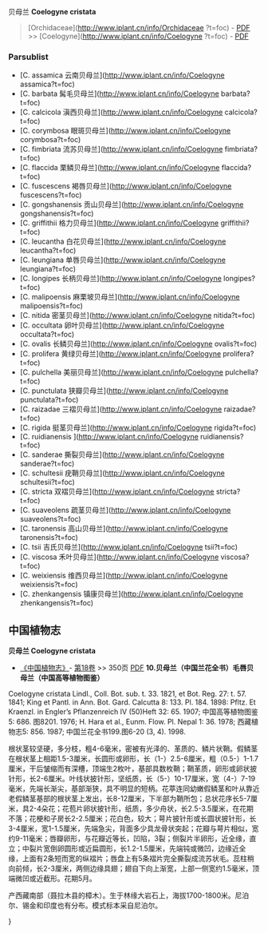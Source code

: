贝母兰 **Coelogyne cristata**

> [Orchidaceae](http://www.iplant.cn/info/Orchidaceae ?t=foc) - [PDF](http://iplant.cn/foc/pdf/Orchidaceae.pdf) >> [Coelogyne](http://www.iplant.cn/info/Coelogyne ?t=foc) - [PDF](http://www.iplant.cn/foc/pdf/Coelogyne.pdf)

### Parsublist

* [C.  assamica  云南贝母兰](http://www.iplant.cn/info/Coelogyne assamica?t=foc)
* [C.  barbata  髯毛贝母兰](http://www.iplant.cn/info/Coelogyne barbata?t=foc)
* [C.  calcicola  滇西贝母兰](http://www.iplant.cn/info/Coelogyne calcicola?t=foc)
* [C.  corymbosa  眼斑贝母兰](http://www.iplant.cn/info/Coelogyne corymbosa?t=foc)
* [C.  fimbriata  流苏贝母兰](http://www.iplant.cn/info/Coelogyne fimbriata?t=foc)
* [C.  flaccida  栗鳞贝母兰](http://www.iplant.cn/info/Coelogyne flaccida?t=foc)
* [C.  fuscescens  褐唇贝母兰](http://www.iplant.cn/info/Coelogyne fuscescens?t=foc)
* [C.  gongshanensis  贡山贝母兰](http://www.iplant.cn/info/Coelogyne gongshanensis?t=foc)
* [C.  griffithii  格力贝母兰](http://www.iplant.cn/info/Coelogyne griffithii?t=foc)
* [C.  leucantha  白花贝母兰](http://www.iplant.cn/info/Coelogyne leucantha?t=foc)
* [C.  leungiana  单唇贝母兰](http://www.iplant.cn/info/Coelogyne leungiana?t=foc)
* [C.  longipes  长柄贝母兰](http://www.iplant.cn/info/Coelogyne longipes?t=foc)
* [C.  malipoensis  麻栗坡贝母兰](http://www.iplant.cn/info/Coelogyne malipoensis?t=foc)
* [C.  nitida  密茎贝母兰](http://www.iplant.cn/info/Coelogyne nitida?t=foc)
* [C.  occultata  卵叶贝母兰](http://www.iplant.cn/info/Coelogyne occultata?t=foc)
* [C.  ovalis  长鳞贝母兰](http://www.iplant.cn/info/Coelogyne ovalis?t=foc)
* [C.  prolifera  黄绿贝母兰](http://www.iplant.cn/info/Coelogyne prolifera?t=foc)
* [C.  pulchella  美丽贝母兰](http://www.iplant.cn/info/Coelogyne pulchella?t=foc)
* [C.  punctulata  狭瓣贝母兰](http://www.iplant.cn/info/Coelogyne punctulata?t=foc)
* [C.  raizadae  三褶贝母兰](http://www.iplant.cn/info/Coelogyne raizadae?t=foc)
* [C.  rigida  挺茎贝母兰](http://www.iplant.cn/info/Coelogyne rigida?t=foc)
* [C.  ruidianensis  ](http://www.iplant.cn/info/Coelogyne ruidianensis?t=foc)
* [C.  sanderae  撕裂贝母兰](http://www.iplant.cn/info/Coelogyne sanderae?t=foc)
* [C.  schultesii  疣鞘贝母兰](http://www.iplant.cn/info/Coelogyne schultesii?t=foc)
* [C.  stricta  双褶贝母兰](http://www.iplant.cn/info/Coelogyne stricta?t=foc)
* [C.  suaveolens  疏茎贝母兰](http://www.iplant.cn/info/Coelogyne suaveolens?t=foc)
* [C.  taronensis  高山贝母兰](http://www.iplant.cn/info/Coelogyne taronensis?t=foc)
* [C.  tsii  吉氏贝母兰](http://www.iplant.cn/info/Coelogyne tsii?t=foc)
* [C.  viscosa  禾叶贝母兰](http://www.iplant.cn/info/Coelogyne viscosa?t=foc)
* [C.  weixiensis  维西贝母兰](http://www.iplant.cn/info/Coelogyne weixiensis?t=foc)
* [C.  zhenkangensis  镇康贝母兰](http://www.iplant.cn/info/Coelogyne zhenkangensis?t=foc)

## 中国植物志

**贝母兰 Coelogyne cristata**

* [《中国植物志》](http://www.iplant.cn/frps)- [第18卷](http://www.iplant.cn/frps/vol/18) >> 350页 [PDF](http://www.iplant.cn/frps/pdf/18/350.pdf)
**10.贝母兰（中国兰花全书）毛唇贝母兰（中国高等植物图鉴）**

Coelogyne cristata Lindl., Coll. Bot. sub. t. 33. 1821, et Bot. Reg. 27: t. 57. 1841; King et Pantl. in Ann. Bot. Gard. Calcutta 8: 133. Pl. 184. 1898: Pfltz. Et Kraenzl. in Engler’s Pflanzenreich IV (50)Heft 32: 65. 1907; 中国高等植物图鉴5: 686. 图8201. 1976; H. Hara et al., Eunm. Flow. Pl. Nepal 1: 36. 1978; 西藏植物志5: 856. 1987; 中国兰花全书199.图6-20 (3, 4). 1998.

根状茎较坚硬，多分枝，粗4-6毫米，密被有光泽的、革质的、鳞片状鞘。假鳞茎在根状茎上相距1.5-3厘米，长圆形或卵形，长（1-）2.5-6厘米，粗（0.5-）1-1.7厘米，干后皱缩而有深槽，顶端生2枚叶，基部具数枚鞘；鞘革质，卵形或卵状披针形，长2-6厘米。叶线状披针形，坚纸质，长（5-）10-17厘米，宽（4-）7-19毫米，先端长渐尖，基部渐狭，具不明显的短柄。花葶连同幼嫩假鳞茎和叶从靠近老假鳞茎基部的根状茎上发出，长8-12厘米，下半部为鞘所包；总状花序长5-7厘米，具2-4朵花；花苞片卵状披针形，纸质，多少舟状，长2.5-3.5厘米，在花期不落；花梗和子房长2-2.5厘米；花白色，较大；萼片披针形或长圆状披针形，长3-4厘米，宽1-1.5厘米，先端急尖，背面多少具龙骨状突起；花瓣与萼片相似，宽约9-11毫米；唇瓣卵形，与花瓣近等长，凹陷，3裂；侧裂片半卵形，近全缘，直立；中裂片宽倒卵圆形或近扁圆形，长1.2-1.5厘米，先端钝或微凹，边缘近全缘，上面有2条短而宽的纵褶片；唇盘上有5条褶片完全撕裂成流苏状毛。蕊柱稍向前倾，长2-3厘米，两侧边缘具翅；翅自下向上渐宽，上部一侧宽约1.5毫米，顶端微凹或近截形。花期5月。

产西藏南部（聂拉木县的樟木）。生于林缘大岩石上，海拔1700-1800米。尼泊尔、锡金和印度也有分布。模式标本采自尼泊尔。

}